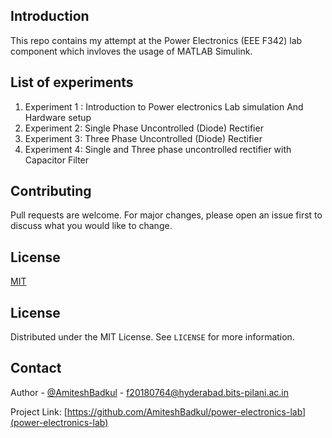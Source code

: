 ## Introduction
This repo contains my attempt at the Power Electronics (EEE F342) lab component which invloves the usage of MATLAB Simulink.

## List of experiments
1. Experiment 1 : Introduction to Power electronics Lab simulation And Hardware setup
2. Experiment 2: Single Phase Uncontrolled (Diode) Rectifier
3. Experiment 3: Three Phase Uncontrolled (Diode) Rectifier
4. Experiment 4: Single and Three phase uncontrolled rectifier with Capacitor Filter

## Contributing
Pull requests are welcome. For major changes, please open an issue first to discuss what you would like to change.


## License
[MIT](https://github.com/AmiteshBadkul/power-electronics-lab/blob/master/LICENSE)

<!-- LICENSE -->
## License

Distributed under the MIT License. See `LICENSE` for more information.

<!-- CONTACT -->
## Contact

Author - [@AmiteshBadkul](https://github.com/AmiteshBadkul) - f20180764@hyderabad.bits-pilani.ac.in

Project Link: [https://github.com/AmiteshBadkul/power-electronics-lab](power-electronics-lab)
